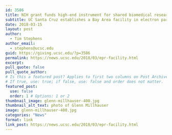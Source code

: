 ```yaml
---
id: 3586
title: NIH grant funds high-end instrument for shared biomedical research facility
subtitle: UC Santa Cruz establishes a Bay Area facility in electron paramagnetic resonance with a $1.5-million grant from NIH's High-End Instrumentation program
date: 2018-03-15
layout: post
author:
  - Tim Stephens
author_email:
  - stephens@ucsc.edu
guid: https://giving.ucsc.edu/?p=3586
permalink: https://news.ucsc.edu/2018/03/epr-facility.html
excerpt: 
pull_quote: false
pull_quote_author:
# Is this a featured post? Applies to first two columns on Post Archive Page.
# If true, use: true; if false, use: false and order does not matter.
featured_post:
  use: false
  order: 1 # Options: 1 or 2
thumbnail_image: glenn-millhauser-400.jpg
thumbnail_alt_text: photo of Glenn Millhauser
image: glenn-millhauser-400.jpg
categories: "News"
format: link
link_post: https://news.ucsc.edu/2018/03/epr-facility.html
---
```

